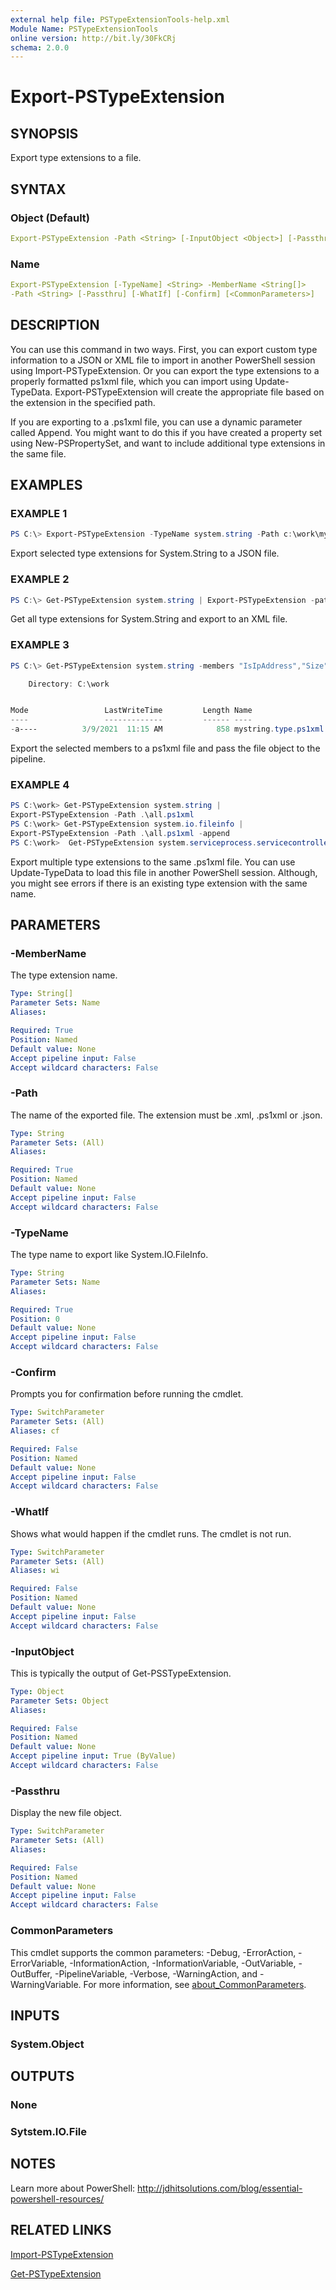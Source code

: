 ```yaml
---
external help file: PSTypeExtensionTools-help.xml
Module Name: PSTypeExtensionTools
online version: http://bit.ly/30FkCRj
schema: 2.0.0
---
```


# Export-PSTypeExtension

## SYNOPSIS

Export type extensions to a file.

## SYNTAX

### Object (Default)

```yaml
Export-PSTypeExtension -Path <String> [-InputObject <Object>] [-Passthru] [-WhatIf] [-Confirm] [<CommonParameters>]
```

### Name

```yaml
Export-PSTypeExtension [-TypeName] <String> -MemberName <String[]>
-Path <String> [-Passthru] [-WhatIf] [-Confirm] [<CommonParameters>]
```

## DESCRIPTION

You can use this command in two ways. First, you can export custom type information to a JSON or XML file to import in another PowerShell session using Import-PSTypeExtension. Or you can export the type extensions to a properly formatted ps1xml file, which you can import using Update-TypeData. Export-PSTypeExtension will create the appropriate file based on the extension in the specified path.

If you are exporting to a .ps1xml file, you can use a dynamic parameter called Append. You might want to do this if you have created a property set using New-PSPropertySet, and want to include additional type extensions in the same file.

## EXAMPLES

### EXAMPLE 1

```powershell
PS C:\> Export-PSTypeExtension -TypeName system.string -Path c:\work\mystringtypes.json -MemberName Size,IsIPAddress
```

Export selected type extensions for System.String to a JSON file.

### EXAMPLE 2

```powershell
PS C:\> Get-PSTypeExtension system.string | Export-PSTypeExtension -path c:\work\stringtypes.xml
```

Get all type extensions for System.String and export to an XML file.

### EXAMPLE 3

```powershell
PS C:\> Get-PSTypeExtension system.string -members "IsIpAddress","Size","Randomize" | Export-PSTypeExtension -path c:\work\mystring.type.ps1xml -passthru

    Directory: C:\work


Mode                 LastWriteTime         Length Name
----                 -------------         ------ ----
-a----          3/9/2021  11:15 AM            858 mystring.type.ps1xml
```

Export the selected members to a ps1xml file and pass the file object to the pipeline.

### EXAMPLE 4

```powershell
PS C:\work> Get-PSTypeExtension system.string |
Export-PSTypeExtension -Path .\all.ps1xml
PS C:\work> Get-PSTypeExtension system.io.fileinfo |
Export-PSTypeExtension -Path .\all.ps1xml -append
PS C:\work>  Get-PSTypeExtension system.serviceprocess.servicecontroller -Members State | Export-PSTypeExtension -Path .\all.ps1xml -append
```

Export multiple type extensions to the same .ps1xml file. You can use Update-TypeData to load this file in another PowerShell session. Although, you might see errors if there is an existing type extension with the same name.

## PARAMETERS

### -MemberName

The type extension name.

```yaml
Type: String[]
Parameter Sets: Name
Aliases:

Required: True
Position: Named
Default value: None
Accept pipeline input: False
Accept wildcard characters: False
```

### -Path

The name of the exported file. The extension must be .xml, .ps1xml or .json.

```yaml
Type: String
Parameter Sets: (All)
Aliases:

Required: True
Position: Named
Default value: None
Accept pipeline input: False
Accept wildcard characters: False
```

### -TypeName

The type name to export like System.IO.FileInfo.

```yaml
Type: String
Parameter Sets: Name
Aliases:

Required: True
Position: 0
Default value: None
Accept pipeline input: False
Accept wildcard characters: False
```

### -Confirm

Prompts you for confirmation before running the cmdlet.

```yaml
Type: SwitchParameter
Parameter Sets: (All)
Aliases: cf

Required: False
Position: Named
Default value: None
Accept pipeline input: False
Accept wildcard characters: False
```

### -WhatIf

Shows what would happen if the cmdlet runs. The cmdlet is not run.

```yaml
Type: SwitchParameter
Parameter Sets: (All)
Aliases: wi

Required: False
Position: Named
Default value: None
Accept pipeline input: False
Accept wildcard characters: False
```

### -InputObject

This is typically the output of Get-PSSTypeExtension.

```yaml
Type: Object
Parameter Sets: Object
Aliases:

Required: False
Position: Named
Default value: None
Accept pipeline input: True (ByValue)
Accept wildcard characters: False
```

### -Passthru

Display the new file object.

```yaml
Type: SwitchParameter
Parameter Sets: (All)
Aliases:

Required: False
Position: Named
Default value: None
Accept pipeline input: False
Accept wildcard characters: False
```

### CommonParameters

This cmdlet supports the common parameters: -Debug, -ErrorAction, -ErrorVariable, -InformationAction, -InformationVariable, -OutVariable, -OutBuffer, -PipelineVariable, -Verbose, -WarningAction, and -WarningVariable. For more information, see [about_CommonParameters](http://go.microsoft.com/fwlink/?LinkID=113216).

## INPUTS

### System.Object

## OUTPUTS

### None

### Sytstem.IO.File

## NOTES

Learn more about PowerShell:
http://jdhitsolutions.com/blog/essential-powershell-resources/

## RELATED LINKS

[Import-PSTypeExtension](Import-PSTypeExtension.md)

[Get-PSTypeExtension](Get-PSTypeExtension.md)
